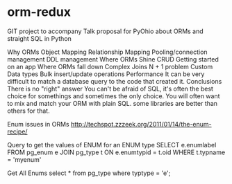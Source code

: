 orm-redux
=========

GIT project to accompany Talk proposal for PyOhio about ORMs and straight SQL in Python

Why ORMs
Object Mapping
Relationship Mapping
Pooling/connection management
DDL management
Where ORMs Shine
CRUD
Getting started on an app
Where ORMs fall down
Complex Joins
N + 1 problem
Custom Data types
Bulk insert/update operations
Performance
It can be very difficult to match a database query to the code that created it.
Conclusions
There is no "right" answer
You can't be afraid of SQL, it's often the best choice for somethings and sometimes the only choice.
You will often want to mix and match your ORM with plain SQL. some libraries are better than others for that.

Enum issues in ORMs
http://techspot.zzzeek.org/2011/01/14/the-enum-recipe/

Query to get the values of ENUM for an ENUM type
SELECT e.enumlabel
  FROM pg_enum e
  JOIN pg_type t ON e.enumtypid = t.oid
  WHERE t.typname = 'myenum'
  
  Get All Enums
  select * from pg_type where typtype = 'e';
